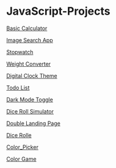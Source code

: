 # JavaScript-Projects

<a href = "https://github.com/7manwon/JavaScript-Projects/tree/main/Basic%20Calculator"> Basic Calculator </a>

<a href = "https://github.com/7manwon/JavaScript-Projects/tree/main/Image%20Search%20App"> Image Search App </a>

<a href = "https://github.com/7manwon/JavaScript-Projects/tree/main/Stopwatch"> Stopwatch </a>

<a href = "https://github.com/7manwon/JavaScript-Projects/tree/main/Weight%20Converter"> Weight Converter </a>

<a href = "https://github.com/7manwon/JavaScript-Projects/tree/main/Digital%20Clock%20Theme"> Digital Clock Theme </a>

<a href = "https://github.com/7manwon/JavaScript-Projects/tree/main/Todo%20List"> Todo List </a>

<a href = "https://github.com/7manwon/JavaScript-Projects/tree/main/Dark%20Mode%20Toggle"> Dark Mode Toggle </a>

<a href = "https://github.com/7manwon/JavaScript-Projects/tree/main/Dice%20Roll%20Simulator"> Dice Roll Simulator </a>

<a href = "https://github.com/7manwon/JavaScript-Projects/tree/main/Double%20Landing%20Page"> Double Landing Page </a>

<a href = "https://github.com/7manwon/JavaScript-Projects/tree/main/Dice%20Rolle"> Dice Rolle </a>

<a href = "https://github.com/7manwon/JavaScript-Projects/tree/main/Color_Picker"> Color_Picker </a>

<a href = "https://github.com/7manwon/JavaScript-Projects/tree/main/Color%20Game"> Color Game </a>

